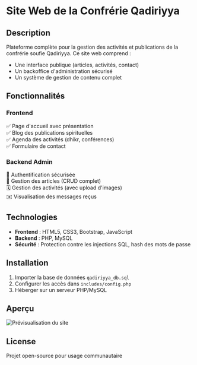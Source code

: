 # Site Web de la Confrérie Qadiriyya

## Description
Plateforme complète pour la gestion des activités et publications de la confrérie soufie Qadiriyya. Ce site web comprend :
- Une interface publique (articles, activités, contact)
- Un backoffice d'administration sécurisé
- Un système de gestion de contenu complet

## Fonctionnalités
### Frontend
✅ Page d'accueil avec présentation  
✅ Blog des publications spirituelles  
✅ Agenda des activités (dhikr, conférences)  
✅ Formulaire de contact  

### Backend Admin
🔐 Authentification sécurisée  
📝 Gestion des articles (CRUD complet)  
🗓 Gestion des activités (avec upload d'images)  
✉️ Visualisation des messages reçus  

## Technologies
- **Frontend** : HTML5, CSS3, Bootstrap, JavaScript
- **Backend** : PHP, MySQL
- **Sécurité** : Protection contre les injections SQL, hash des mots de passe

## Installation
1. Importer la base de données `qadiriyya_db.sql`
2. Configurer les accès dans `includes/config.php`
3. Héberger sur un serveur PHP/MySQL

## Aperçu
![Prévisualisation du site](/assets/images/screenshot.jpg)

## License
Projet open-source pour usage communautaire
